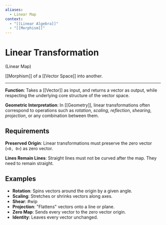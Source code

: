 ```yaml
---
aliases:
  - Linear Map
context:
  - "[[Linear Algebra]]"
  - "[[Morphism]]"
---
```


# Linear Transformation

(Linear Map)

[[Morphism]] of a [[Vector Space]] into another.

---

**Function**: Takes a [[Vector]] as input, and returns a vector as output, while respecting the underlying core structure of the vector space.

**Geometric Interpretation**: In [[Geometry]], linear transformations often correspond to operations such as _rotation_, _scaling_, _reflection_, _shearing_, _projection_, or any combination between them.

## Requirements

**Preserved Origin**: Linear transformations must preserve the zero vector (`<0, 0>`) as zero vector.

**Lines Remain Lines**: Straight lines must not be curved after the map. They need to remain straight.

## Examples

- **Rotation**: Spins vectors around the origin by a given angle.
- **Scaling**: Stretches or shrinks vectors along axes.
- **Shear**: #wip
- **Projection**: "Flattens" vectors onto a line or plane.
- **Zero Map**: Sends every vector to the zero vector origin.
- **Identity**: Leaves every vector unchanged.
